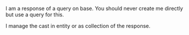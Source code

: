 I am a response of a query on base.  You should never create me directly but use a query for this.

I manage the cast in entity or as collection of the response.